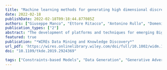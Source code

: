 ```yaml
---
title: "Machine learning methods for generating high dimensional discrete datasets"
date: 2022-02-18
publishDate: 2022-02-18T09:18:44.877085Z
authors: ["Giuseppe Manco", "Ettore Ritacco", "Antonino Rullo", "Domenico Saccà", "Edoardo Serra"]
publication_types: ["2"]
abstract: "The development of platforms and techniques for emerging Big Data and Machine Learning applications requires the availability of real-life datasets. A possible solution is to synthesize datasets that reflect patterns of real ones using a two-step approach: first, a real dataset X is analyzed to derive relevant patterns Z and, then, to use such patterns for reconstructing a new dataset  𝑋′that preserves the main characteristics of X. This survey explores two possible approaches: (1) Constraint-based generation and (2) probabilistic generative modeling. The former is devised using inverse mining (IFM) techniques, and consists of generating a dataset satisfying given support constraints on the itemsets of an input set, that are typically the frequent ones. By contrast, for the latter approach, recent developments in probabilistic generative modeling (PGM) are explored that model the generation as a sampling process from a parametric distribution, typically encoded as neural network. The two approaches are compared by providing an overview of their instantiations for the case of discrete data and discussing their pros and cons."
featured: true
publication: "*WIREs Data Mining and Knowledge Discovery*"
url_pdf: 'https://wires.onlinelibrary.wiley.com/doi/full/10.1002/widm.1450'
doi: "10.1109/tkde.2019.2924369"

tags: ["Constraints-based Models", "Data Generation", "Generative Adversarial Networks", "Inverse Frequent Itemset Mining", "Synthetic Dataset", "Variational autoencoders", "Generative Models"]
---
```


